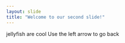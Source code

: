 ```yaml
---
layout: slide
title: "Welcome to our second slide!"
---
```

jellyfish are cool
Use the left arrow to go back
